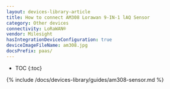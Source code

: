 ```yaml
---
layout: devices-library-article
title: How to connect AM308 Lorawan 9-IN-1 lAQ Sensor
category: Other devices
connectivity: LoRaWAN®
vendor: Milesight
hasIntegrationDeviceConfiguration: true
deviceImageFileName: am308.jpg
docsPrefix: paas/
---
```


* TOC
{:toc}

{% include /docs/devices-library/guides/am308-sensor.md %}
